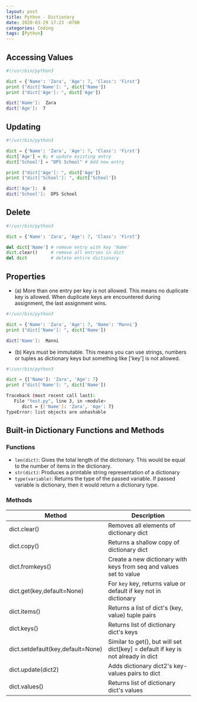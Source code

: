 ```yaml
---
layout: post
title: Python - Dictionary
date: 2020-03-29 17:23 -0700
categories: Coding
tags: [Python]
---
```


## Accessing Values

```python
#!/usr/bin/python3

dict = {'Name': 'Zara', 'Age': 7, 'Class': 'First'}
print ("dict['Name']: ", dict['Name'])
print ("dict['Age']: ", dict['Age'])
```

```bash
dict['Name']:  Zara
dict['Age']:  7
```

## Updating
```python
#!/usr/bin/python3

dict = {'Name': 'Zara', 'Age': 7, 'Class': 'First'}
dict['Age'] = 8; # update existing entry
dict['School'] = "DPS School" # Add new entry

print ("dict['Age']: ", dict['Age'])
print ("dict['School']: ", dict['School'])
```

```bash
dict['Age']:  8
dict['School']:  DPS School
```

## Delete

```python
#!/usr/bin/python3

dict = {'Name': 'Zara', 'Age': 7, 'Class': 'First'}

del dict['Name'] # remove entry with key 'Name'
dict.clear()     # remove all entries in dict
del dict         # delete entire dictionary
```

## Properties

* (a) More than one entry per key is not allowed. This means no duplicate key is allowed. When duplicate keys are encountered during assignment, the last assignment wins.

```python
#!/usr/bin/python3

dict = {'Name': 'Zara', 'Age': 7, 'Name': 'Manni'}
print ("dict['Name']: ", dict['Name'])
```

```bash
dict['Name']:  Manni
```

* (b) Keys must be immutable. This means you can use strings, numbers or tuples as dictionary keys but something like ['key'] is not allowed.

```python
#!/usr/bin/python3

dict = {['Name']: 'Zara', 'Age': 7}
print ("dict['Name']: ", dict['Name'])
```

```bash
Traceback (most recent call last):
   File "test.py", line 3, in <module>
      dict = {['Name']: 'Zara', 'Age': 7}
TypeError: list objects are unhashable
```

## Built-in Dictionary Functions and Methods

### Functions

* `len(dict)`: Gives the total length of the dictionary. This would be equal to the number of items in the dictionary.
* `str(dict)`: Produces a printable string representation of a dictionary
* `type(variable)`: Returns the type of the passed variable. If passed variable is dictionary, then it would return a dictionary type.

### Methods

|Method                              |   Description   |
|------------------------------------|-----------------|
|dict.clear()                        |Removes all elements of dictionary dict   |
|dict.copy()                         |Returns a shallow copy of dictionary dict   |
|dict.fromkeys()                     |Create a new dictionary with keys from seq and values set to value   |
|dict.get(key,default=None)          |For `key` key, returns value or default if key not in dictionary   |
|dict.items()                        |Returns a list of dict's (key, value) tuple pairs   |
|dict.keys()                         |Returns list of dictionary dict's keys   |
|dict.setdefault(key,default=None)   |Similar to get(), but will set dict[key] = default if key is not already in dict   |
|dict.update(dict2)                  |Adds dictionary dict2's key-values pairs to dict   |
|dict.values()                       |Returns list of dictionary dict's values   |
